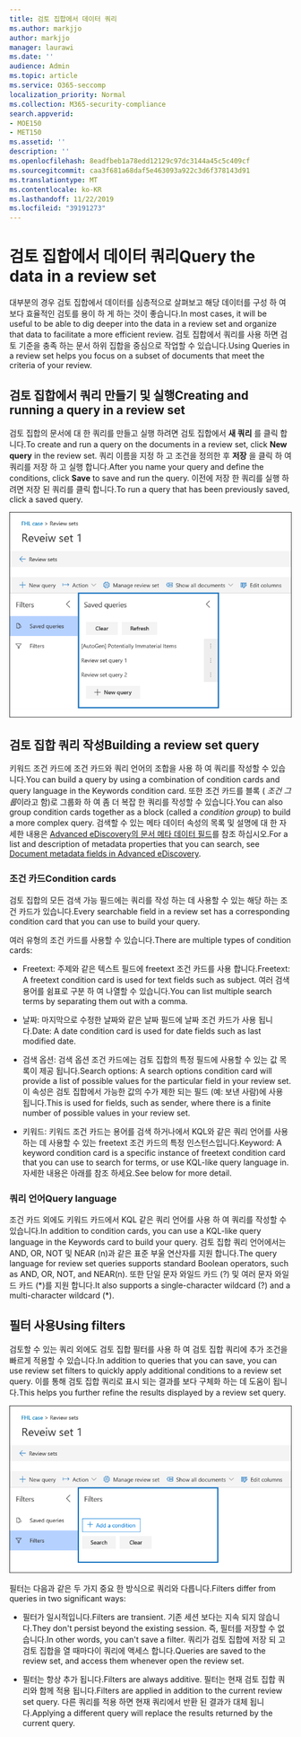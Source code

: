 ```yaml
---
title: 검토 집합에서 데이터 쿼리
ms.author: markjjo
author: markjjo
manager: laurawi
ms.date: ''
audience: Admin
ms.topic: article
ms.service: O365-seccomp
localization_priority: Normal
ms.collection: M365-security-compliance
search.appverid:
- MOE150
- MET150
ms.assetid: ''
description: ''
ms.openlocfilehash: 8eadfbeb1a78edd12129c97dc3144a45c5c409cf
ms.sourcegitcommit: caa3f681a68daf5e463093a922c3d6f378143d91
ms.translationtype: MT
ms.contentlocale: ko-KR
ms.lasthandoff: 11/22/2019
ms.locfileid: "39191273"
---
```

# <a name="query-the-data-in-a-review-set"></a><span data-ttu-id="a78de-102">검토 집합에서 데이터 쿼리</span><span class="sxs-lookup"><span data-stu-id="a78de-102">Query the data in a review set</span></span>

<span data-ttu-id="a78de-103">대부분의 경우 검토 집합에서 데이터를 심층적으로 살펴보고 해당 데이터를 구성 하 여 보다 효율적인 검토를 용이 하 게 하는 것이 좋습니다.</span><span class="sxs-lookup"><span data-stu-id="a78de-103">In most cases, it will be useful to be able to dig deeper into the data in a review set and organize that data to facilitate a more efficient review.</span></span> <span data-ttu-id="a78de-104">검토 집합에서 쿼리를 사용 하면 검토 기준을 충족 하는 문서 하위 집합을 중심으로 작업할 수 있습니다.</span><span class="sxs-lookup"><span data-stu-id="a78de-104">Using Queries in a review set helps you focus on a subset of documents that meet the criteria of your review.</span></span>

## <a name="creating-and-running-a-query-in-a-review-set"></a><span data-ttu-id="a78de-105">검토 집합에서 쿼리 만들기 및 실행</span><span class="sxs-lookup"><span data-stu-id="a78de-105">Creating and running a query in a review set</span></span>

<span data-ttu-id="a78de-106">검토 집합의 문서에 대 한 쿼리를 만들고 실행 하려면 검토 집합에서 **새 쿼리** 를 클릭 합니다.</span><span class="sxs-lookup"><span data-stu-id="a78de-106">To create and run a query on the documents in a review set, click **New query** in the review set.</span></span> <span data-ttu-id="a78de-107">쿼리 이름을 지정 하 고 조건을 정의한 후 **저장** 을 클릭 하 여 쿼리를 저장 하 고 실행 합니다.</span><span class="sxs-lookup"><span data-stu-id="a78de-107">After you name your query and define the conditions, click **Save** to save and run the query.</span></span> <span data-ttu-id="a78de-108">이전에 저장 한 쿼리를 실행 하려면 저장 된 쿼리를 클릭 합니다.</span><span class="sxs-lookup"><span data-stu-id="a78de-108">To run a query that has been previously saved, click a saved query.</span></span> 

![집합 쿼리 검토](media/AeDReviewSetQueries.png)

## <a name="building-a-review-set-query"></a><span data-ttu-id="a78de-110">검토 집합 쿼리 작성</span><span class="sxs-lookup"><span data-stu-id="a78de-110">Building a review set query</span></span>

<span data-ttu-id="a78de-111">키워드 조건 카드에 조건 카드와 쿼리 언어의 조합을 사용 하 여 쿼리를 작성할 수 있습니다.</span><span class="sxs-lookup"><span data-stu-id="a78de-111">You can build a query by using a combination of condition cards and query language in the Keywords condition card.</span></span> <span data-ttu-id="a78de-112">또한 조건 카드를 블록 ( *조건 그룹*이라고 함)로 그룹화 하 여 좀 더 복잡 한 쿼리를 작성할 수 있습니다.</span><span class="sxs-lookup"><span data-stu-id="a78de-112">You can also group condition cards together as a block (called a *condition group*) to build a more complex query.</span></span> <span data-ttu-id="a78de-113">검색할 수 있는 메타 데이터 속성의 목록 및 설명에 대 한 자세한 내용은 [Advanced eDiscovery의 문서 메타 데이터 필드](document-metadata-fields-in-Advanced-eDiscovery.md)를 참조 하십시오.</span><span class="sxs-lookup"><span data-stu-id="a78de-113">For a list and description of metadata properties that you can search, see [Document metadata fields in Advanced eDiscovery](document-metadata-fields-in-Advanced-eDiscovery.md).</span></span>

### <a name="condition-cards"></a><span data-ttu-id="a78de-114">조건 카드</span><span class="sxs-lookup"><span data-stu-id="a78de-114">Condition cards</span></span>

<span data-ttu-id="a78de-115">검토 집합의 모든 검색 가능 필드에는 쿼리를 작성 하는 데 사용할 수 있는 해당 하는 조건 카드가 있습니다.</span><span class="sxs-lookup"><span data-stu-id="a78de-115">Every searchable field in a review set has a corresponding condition card that you can use to build your query.</span></span>

<span data-ttu-id="a78de-116">여러 유형의 조건 카드를 사용할 수 있습니다.</span><span class="sxs-lookup"><span data-stu-id="a78de-116">There are multiple types of condition cards:</span></span>

- <span data-ttu-id="a78de-117">Freetext: 주제와 같은 텍스트 필드에 freetext 조건 카드를 사용 합니다.</span><span class="sxs-lookup"><span data-stu-id="a78de-117">Freetext: A freetext condition card is used for text fields such as subject.</span></span> <span data-ttu-id="a78de-118">여러 검색 용어를 쉼표로 구분 하 여 나열할 수 있습니다.</span><span class="sxs-lookup"><span data-stu-id="a78de-118">You can list multiple search terms by separating them out with a comma.</span></span>

- <span data-ttu-id="a78de-119">날짜: 마지막으로 수정한 날짜와 같은 날짜 필드에 날짜 조건 카드가 사용 됩니다.</span><span class="sxs-lookup"><span data-stu-id="a78de-119">Date: A date condition card is used for date fields such as last modified date.</span></span>

- <span data-ttu-id="a78de-120">검색 옵션: 검색 옵션 조건 카드에는 검토 집합의 특정 필드에 사용할 수 있는 값 목록이 제공 됩니다.</span><span class="sxs-lookup"><span data-stu-id="a78de-120">Search options: A search options condition card will provide a list of possible values for the particular field in your review set.</span></span> <span data-ttu-id="a78de-121">이 속성은 검토 집합에서 가능한 값의 수가 제한 되는 필드 (예: 보낸 사람)에 사용 됩니다.</span><span class="sxs-lookup"><span data-stu-id="a78de-121">This is used for fields, such as sender, where there is a finite number of possible values in your review set.</span></span>

- <span data-ttu-id="a78de-122">키워드: 키워드 조건 카드는 용어를 검색 하거나에서 KQL와 같은 쿼리 언어를 사용 하는 데 사용할 수 있는 freetext 조건 카드의 특정 인스턴스입니다.</span><span class="sxs-lookup"><span data-stu-id="a78de-122">Keyword: A keyword condition card is a specific instance of freetext condition card that you can use to search for terms, or use KQL-like query language in.</span></span> <span data-ttu-id="a78de-123">자세한 내용은 아래를 참조 하세요.</span><span class="sxs-lookup"><span data-stu-id="a78de-123">See below for more detail.</span></span>

### <a name="query-language"></a><span data-ttu-id="a78de-124">쿼리 언어</span><span class="sxs-lookup"><span data-stu-id="a78de-124">Query language</span></span>

<span data-ttu-id="a78de-125">조건 카드 외에도 키워드 카드에서 KQL 같은 쿼리 언어를 사용 하 여 쿼리를 작성할 수 있습니다.</span><span class="sxs-lookup"><span data-stu-id="a78de-125">In addition to condition cards, you can use a KQL-like query language in the Keywords card to build your query.</span></span> <span data-ttu-id="a78de-126">검토 집합 쿼리 언어에서는 AND, OR, NOT 및 NEAR (n)과 같은 표준 부울 연산자를 지원 합니다.</span><span class="sxs-lookup"><span data-stu-id="a78de-126">The query language for review set queries supports standard Boolean operators, such as AND, OR, NOT, and NEAR(n).</span></span> <span data-ttu-id="a78de-127">또한 단일 문자 와일드 카드 (?) 및 여러 문자 와일드 카드 (\*)를 지원 합니다.</span><span class="sxs-lookup"><span data-stu-id="a78de-127">It also supports a single-character wildcard (?) and a multi-character wildcard (\*).</span></span>

## <a name="using-filters"></a><span data-ttu-id="a78de-128">필터 사용</span><span class="sxs-lookup"><span data-stu-id="a78de-128">Using filters</span></span>

<span data-ttu-id="a78de-129">검토할 수 있는 쿼리 외에도 검토 집합 필터를 사용 하 여 검토 집합 쿼리에 추가 조건을 빠르게 적용할 수 있습니다.</span><span class="sxs-lookup"><span data-stu-id="a78de-129">In addition to queries that you can save, you can use review set filters to quickly apply additional conditions to a review set query.</span></span> <span data-ttu-id="a78de-130">이를 통해 검토 집합 쿼리로 표시 되는 결과를 보다 구체화 하는 데 도움이 됩니다.</span><span class="sxs-lookup"><span data-stu-id="a78de-130">This helps you further refine the results displayed by a review set query.</span></span> 

![집합 필터 검토](media/AeDReviewSetFilters.png)

<span data-ttu-id="a78de-132">필터는 다음과 같은 두 가지 중요 한 방식으로 쿼리와 다릅니다.</span><span class="sxs-lookup"><span data-stu-id="a78de-132">Filters differ from queries in two significant ways:</span></span>

- <span data-ttu-id="a78de-133">필터가 일시적입니다.</span><span class="sxs-lookup"><span data-stu-id="a78de-133">Filters are transient.</span></span> <span data-ttu-id="a78de-134">기존 세션 보다는 지속 되지 않습니다.</span><span class="sxs-lookup"><span data-stu-id="a78de-134">They don't persist beyond the existing session.</span></span> <span data-ttu-id="a78de-135">즉, 필터를 저장할 수 없습니다.</span><span class="sxs-lookup"><span data-stu-id="a78de-135">In other words, you can't save a filter.</span></span> <span data-ttu-id="a78de-136">쿼리가 검토 집합에 저장 되 고 검토 집합을 열 때마다이 쿼리에 액세스 합니다.</span><span class="sxs-lookup"><span data-stu-id="a78de-136">Queries are saved to the review set, and access them whenever open the review set.</span></span>

- <span data-ttu-id="a78de-137">필터는 항상 추가 됩니다.</span><span class="sxs-lookup"><span data-stu-id="a78de-137">Filters are always additive.</span></span> <span data-ttu-id="a78de-138">필터는 현재 검토 집합 쿼리와 함께 적용 됩니다.</span><span class="sxs-lookup"><span data-stu-id="a78de-138">Filters are applied in addition to the current review set query.</span></span> <span data-ttu-id="a78de-139">다른 쿼리를 적용 하면 현재 쿼리에서 반환 된 결과가 대체 됩니다.</span><span class="sxs-lookup"><span data-stu-id="a78de-139">Applying a different query will replace the results returned by the current query.</span></span>
